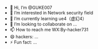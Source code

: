 - 👋 Hi, I’m @GUKE007
- 👀 I’m interested in Network security field
- 🌱 I’m currently learning ue4（虚幻4）
- 💞️ I’m looking to collaborate on ...
- 📫 How to reach me WX:By-hacker731
- 😄 hackers: ...
- ⚡ Fun fact: ...

<!---
GUKE007/GUKE007 is a ✨ special ✨ repository because its `README.md` (this file) appears on your GitHub profile.
You can click the Preview link to take a look at your changes.
--->
